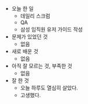 - 오늘 한 일
    - 데일리 스크럼
    - QA
    - 삼성 임직원 유저 가이드 작성
- 문제가 있었던 것
    - 없음
- 새로 배운 것
    - 없음
- 아직 잘 모르는 것, 부족한 것
    - 없음
- 잘 한 것
    - 오늘 하루도 열심히 살았다.
    - 고생했다.
